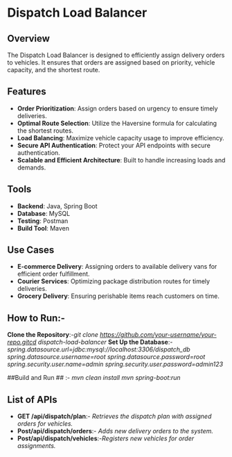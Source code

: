 # Dispatch Load Balancer

## Overview

The Dispatch Load Balancer is designed to efficiently assign delivery orders to vehicles. It ensures that orders are assigned based on priority, vehicle capacity, and the shortest route.

## Features

- **Order Prioritization**: Assign orders based on urgency to ensure timely deliveries.
- **Optimal Route Selection**: Utilize the Haversine formula for calculating the shortest routes.
- **Load Balancing**: Maximize vehicle capacity usage to improve efficiency.
- **Secure API Authentication**: Protect your API endpoints with secure authentication.
- **Scalable and Efficient Architecture**: Built to handle increasing loads and demands.

## Tools

- **Backend**: Java, Spring Boot
- **Database**: MySQL
- **Testing**: Postman
- **Build Tool**: Maven

## Use Cases

- **E-commerce Delivery**: Assigning orders to available delivery vans for efficient order fulfillment.
- **Courier Services**: Optimizing package distribution routes for timely deliveries.
- **Grocery Delivery**: Ensuring perishable items reach customers on time.


## How to Run:-
**Clone the Repository**:-*git clone https://github.com/your-username/your-repo.gitcd dispatch-load-balancer*
**Set Up the Database**:- *spring.datasource.url=jdbc:mysql://localhost:3306/dispatch_db*
                          *spring.datasource.username=root*
                          *spring.datasource.password=root*
                          *spring.security.user.name=admin*
                          *spring.security.user.password=admin123*
                    
##Build and Run ## :-     *mvn clean install*
                          *mvn spring-boot:run*
              
## List of APIs

- **GET /api/dispatch/plan**:- *Retrieves the dispatch plan with assigned orders for vehicles.*
- **Post/api/dispatch/orders**:- *Adds new delivery orders to the system.*
- **Post/api/dispatch/vehicles**:-*Registers new vehicles for order assignments.*



 
